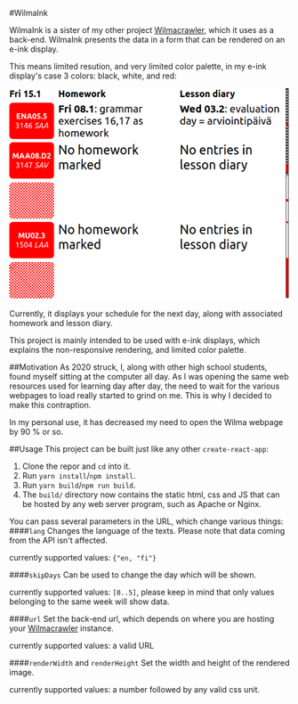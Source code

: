 #WilmaInk

WilmaInk is a sister of my other project [Wilmacrawler](https://github.com/KaappoRaivio/wilmacrawler/), which it uses as a back-end. WilmaInk presents the data in a form that can be rendered on an e-ink display. 

This means limited resution, and very limited color palette, in my e-ink display's case 3 colors: black, white, and red:


<div style="text-align:center"><img src="assets/1.png" /></div>


Currently, it displays your schedule for the next day, along with associated homework and lesson diary.

This project is mainly intended to be used with e-ink displays, which explains the non-responsive rendering, and limited color palette. 

##Motivation 
As 2020 struck, I, along with other high school students, found myself sitting at the computer all day. As I was opening the same web resources used for learning day after day, the need to wait for the various webpages to load really started to grind on me. This is why I decided to make this contraption. 

In my personal use, it has decreased my need to open the Wilma webpage by 90 % or so. 

##Usage
This project can be built just like any other `create-react-app`:
1. Clone the repor and `cd` into it.
2. Run `yarn install`/`npm install`.
3. Run `yarn build`/`npm run build`.
4. The `build/` directory now contains the static html, css and JS that can be hosted by any web server program, such as Apache or Nginx. 

You can pass several parameters in the URL, which change various things:
####`lang`
Changes the language of the texts. Please note that data coming from the API isn't affected. 

currently supported values: `{"en, "fi"}`

####`skipDays`
Can be used to change the day which will be shown.

currently supported values: `[0..5]`, please keep in mind that only values belonging to the same week will show data.

####`url` 
Set the back-end url, which depends on where you are hosting your [Wilmacrawler](https://github.com/KaappoRaivio/wilmacrawler/) instance.

currently supported values: a valid URL

####`renderWidth` and `renderHeight`
Set the width and height of the rendered image.

currently supported values: a number followed by any valid css unit. 
